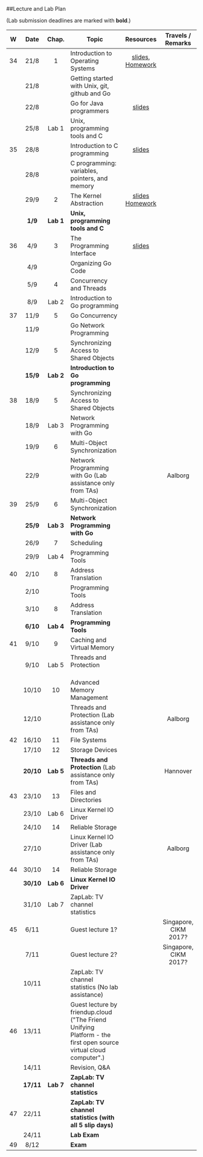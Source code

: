 ##Lecture and Lab Plan

(Lab submission deadlines are marked with **bold**.)

| W    |  Date     | Chap.     | Topic                                            | Resources | Travels / Remarks     |
|:----:|:---------:|:-----:    |--------------------------------------------------|:-------:|:------------:|
|  34  |  21/8     |   1       | Introduction to Operating Systems                |  [slides](https://stavanger.instructure.com/courses/432/modules/items/6330), [Homework](https://stavanger.instructure.com/courses/432/modules/items/6353)       |              |
|      |  21/8     |           | Getting started with Unix, git, github and Go    |         |              |
|      |  22/8     |           | Go for Java programmers                          |  [slides](https://talks.golang.org/2015/go-for-java-programmers.slide#1)       |              |
|      |  25/8     | Lab 1     | Unix, programming tools and C                    |         |              |
|  35  |  28/8     |           | Introduction to C programming                    | [slides](https://stavanger.instructure.com/courses/432/modules/items/7181)        |              |
|      |  28/8     |           | C programming: variables, pointers, and memory   |         |              |
|      |  29/9     |   2       | The Kernel Abstraction                           |  [slides](https://stavanger.instructure.com/courses/432/modules/items/7396) [Homework](https://stavanger.instructure.com/courses/432/modules/items/7397)       |              |
|      |  **1/9**  | **Lab 1** | **Unix, programming tools and C**                |         |          |
|  36  |  4/9      |   3       | The Programming Interface                        | [slides](https://stavanger.instructure.com/courses/432/modules/items/7910)        |              |
|      |  4/9      |           | Organizing Go Code                               |         |              |
|      |  5/9      |   4       | Concurrency and Threads                          |         |              |
|      |  8/9      | Lab 2     | Introduction to Go programming                   |         |              |
|  37  |  11/9     |   5       | Go Concurrency           |         |              |
|      |  11/9     |           | Go Network Programming                                   |         |              |
|      |  12/9     |   5       | Synchronizing Access to Shared Objects           |         |              |
|      |  **15/9** | **Lab 2** | **Introduction to Go programming**               |         |              |
|  38  |  18/9     |   5       | Synchronizing Access to Shared Objects           |         |              |
|      |  18/9     | Lab 3     | Network Programming with Go                      |         |              |
|      |  19/9     |   6       | Multi-Object Synchronization                     |         |              |
|      |  22/9     |           | Network Programming with Go   (Lab assistance only from TAs)      |          | Aalborg
|  39  |  25/9     |   6       | Multi-Object Synchronization                     |         |              |
|      |  **25/9** | **Lab 3** | **Network Programming with Go**                  |         |              |
|      | 26/9      |   7       | Scheduling                                       |         |              |
|      |  29/9     | Lab 4     | Programming Tools                                |         |              |
|  40  |  2/10     |   8       | Address Translation                              |         |              |
|      |  2/10     |           | Programming Tools                                |         |              |
|      |  3/10     |   8       | Address Translation                              |         |              |
|      |  **6/10** | **Lab 4** | **Programming Tools**                            |         |              |
|  41  | 9/10      |   9       | Caching and Virtual Memory                       |         |              |
|      | 9/10      | Lab 5     | Threads and Protection                           |         |              |
|      | 10/10     |  10       | Advanced Memory Management                       |         |              |
|      |  12/10    |           | Threads and Protection (Lab assistance only from TAs)       |         |  Aalborg     |
|  42  | 16/10     |  11       | File Systems                                     |         |              |
|      | 17/10     |  12       | Storage Devices                                  |         |              |
|      | **20/10** | **Lab 5** | **Threads and Protection** (Lab assistance only from TAs)   |         |  Hannover    |
|  43  |  23/10    |  13       | Files and Directories                            |         |              |
|      | 23/10     | Lab 6     | Linux Kernel IO Driver                           |         |              |
|      |  24/10    |  14       | Reliable Storage                                 |         |              |
|      |  27/10    |           | Linux Kernel IO Driver (Lab assistance only from TAs)       |         |  Aalborg     |
|  44  | 30/10     |  14       | Reliable Storage                                 |         |              |
|      |  **30/10**| **Lab 6** | **Linux Kernel IO Driver**                       |         |              |
|      | 31/10     | Lab 7     | ZapLab: TV channel statistics                    |         |              |
|  45  | 6/11      |           |  Guest lecture 1?                                |         |  Singapore, CIKM 2017?  |
|      | 7/11      |           |  Guest lecture 2?                                   |         |  Singapore, CIKM 2017?  |
|      | 10/11     |           | ZapLab: TV channel statistics (No lab assistance)|         |              |
|  46  | 13/11     |           | Guest lecture by friendup.cloud ("The Friend Unifying Platform - the first open source virtual cloud computer".)                  |         |              |
|      | 14/11      |           | Revision, Q&A                                   |         |  |
|      | **17/11** | **Lab 7** | **ZapLab: TV channel statistics**                |         |              |
|  47    | 22/11     |           | **ZapLab: TV channel statistics (with all 5 slip days)**                                     |         |              |
|      | 24/11     |           | **Lab Exam**                                     |         |              |
|  49  | 8/12      |           | **Exam**                                         |         |              |
